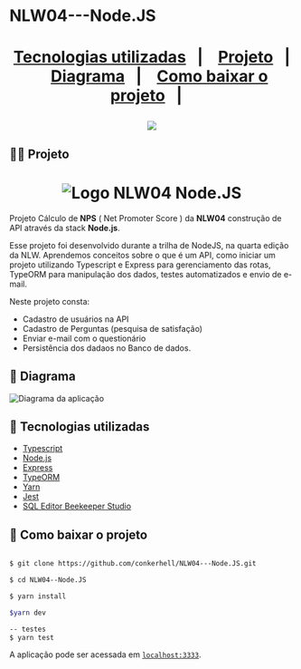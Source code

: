 # NLW04---Node.JS

<h1 align ="center">

<p align="center">
  <a href="#-tecnologias">Tecnologias utilizadas</a>&nbsp;&nbsp;&nbsp;|&nbsp;&nbsp;&nbsp;
  <a href="#-projeto">Projeto</a>&nbsp;&nbsp;&nbsp;|&nbsp;&nbsp;&nbsp;
  <a href="#-diagrama">Diagrama</a>&nbsp;&nbsp;&nbsp;|&nbsp;&nbsp;&nbsp;
  <a href="#-como-executar">Como baixar o projeto</a>&nbsp;&nbsp;&nbsp;|&nbsp;&nbsp;&nbsp;
  
</p>
<img src="https://ik.imagekit.io/irv2gprpwc0/Wallpaper_-_2560x1600_5jsdeetBu.png">
</h1>


## 🐱‍💻 Projeto

<h1 align ="center">
<img src="https://ik.imagekit.io/irv2gprpwc0/Screenshot_1_spkiiNzPW.jpg" alt="Logo NLW04 Node.JS">
</h1>


Projeto Cálculo de **NPS** ( Net Promoter Score ) da <strong>NLW04</strong> construção de API através da stack <strong>Node.js</strong>.

Esse projeto foi desenvolvido durante a trilha de NodeJS, na quarta edição da NLW. Aprendemos conceitos sobre o que é um API, como iniciar um projeto utilizando Typescript e Express para gerenciamento das rotas, TypeORM para manipulação dos dados, testes automatizados e envio de e-mail.

Neste projeto consta:
- Cadastro de usuários na API
- Cadastro de Perguntas (pesquisa de satisfação)
- Enviar e-mail com o questionário
- Persistência dos dadaos no Banco de dados.

## 🔶 Diagrama

<img src="https://ik.imagekit.io/irv2gprpwc0/Screenshot_1_wCL5r_oreG.jpg" alt="Diagrama da aplicação" />



## 🚀 Tecnologias utilizadas
- [Typescript](https://www.typescriptlang.org/)
- [Node.js](https://nodejs.org/en/)
- [Express](https://expressjs.com/pt-br/)
- [TypeORM](https://typeorm.io/#/)
- [Yarn](https://yarnpkg.com)
- [Jest](https://jestjs.io/)
- [SQL Editor Beekeeper Studio](https://www.beekeeperstudio.io/)


## 📖 Como baixar o projeto

```bash

$ git clone https://github.com/conkerhell/NLW04---Node.JS.git

$ cd NLW04--Node.JS

$ yarn install

$yarn dev

-- testes
$ yarn test

```
A aplicação pode ser acessada em [`localhost:3333`](http://localhost:3333).